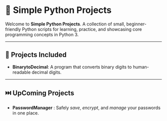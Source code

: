 # 🐍 **Simple Python Projects**

Welcome to **Simple Python Projects**. A collection of small, beginner-friendly Python scripts for learning, practice, and showcasing core programming concepts in Python 3.

---

## 📂 Projects Included

 - **BinarytoDecimal**: A program that converts binary digits to human-readable decimal digits.

---

## ⏭️ UpComing Projects

 - **PasswordManager** : Safely *save*, *encrypt*, and *manage* your passwords in one place.
